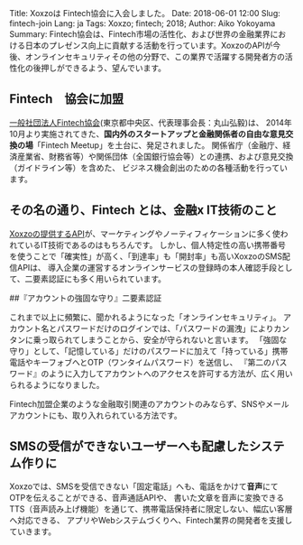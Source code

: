 Title: Xoxzoは Fintech協会に入会しました。
Date: 2018-06-01 12:00
Slug: fintech-join
Lang: ja
Tags: Xoxzo; fintech; 2018;
Author: Aiko Yokoyama
Summary: Fintech協会は、Fintech市場の活性化、および世界の金融業界における日本のプレゼンス向上に貢献する活動を行っています。XoxzoのAPIが今後、オンラインセキュリティその他の分野で、この業界で活躍する開発者方の活性化の後押しができるよう、望んでいます。



## Fintech　協会に加盟

[一般社団法人Fintech協会](https://fintechjapan.org/)(東京都中央区、代表理事会長：丸山弘毅)は、
2014年10月より実施されてきた、**国内外のスタートアップと金融関係者の自由な意見交換の場**「Fintech Meetup」を土台に、発足されました。
関係省庁（金融庁、経済産業省、財務省等）や関係団体（全国銀行協会等）との連携、および意見交換（ガイドライン等）を含めた、
ビジネス機会創出のための各種活動を行っています。

## その名の通り、Fintech とは、金融x IT技術のこと

[Xoxzoの提供するAPI]()が、マーケティングやノーティフィケーションに多く使われているIT技術であるのはもちろんです。
しかし、個人特定性の高い携帯番号を使うことで「確実性」が高く、「到達率」も「開封率」も高いXoxzoのSMS配信APIは、
導入企業の運営するオンラインサービスの登録時の本人確認手段として、二要素認証にも多く用いられています。

##『アカウントの強固な守り』二要素認証

これまで以上に頻繁に、聞かれるようになった「オンラインセキュリティ」。
アカウント名とパスワードだけのログインでは、「パスワードの漏洩」によりカンタンに乗っ取られてしまうことから、安全が守られないと言います。
「強固な守り」として、「記憶している」だけのパスワードに加えて「持っている」携帯電話やキーフォブへとOTP（ワンタイムパスワード）を送信し、
『第二のパスワード』のように入力してアカウントへのアクセスを許可する方法が、広く用いられるようになりました。

Fintech加盟企業のような金融取引関連のアカウントのみならず、SNSやメールアカウントにも、取り入れられている方法です。

## SMSの受信ができないユーザーへも配慮したシステム作りに

Xoxzoでは、SMSを受信できない「固定電話」へも、電話をかけて**音声**にてOTPを伝えることができる、音声通話APIや、
書いた文章を音声に変換できるTTS（音声読み上げ機能）を通じて、携帯電話保持者に限定しない、幅広い客層へ対応できる、
アプリやWebシステムづくりへ、Fintech業界の開発者を支援していきます。
